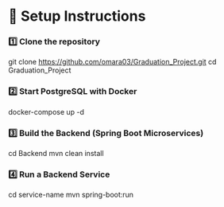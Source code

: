 # 🚀 Setup Instructions

### 1️⃣ Clone the repository
git clone https://github.com/omara03/Graduation_Project.git
cd Graduation_Project

### 2️⃣ Start PostgreSQL with Docker
docker-compose up -d

### 3️⃣ Build the Backend (Spring Boot Microservices)
cd Backend
mvn clean install

### 4️⃣ Run a Backend Service
cd service-name
mvn spring-boot:run
